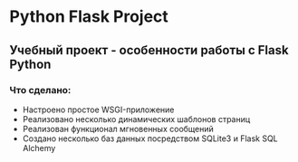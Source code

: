 # Python Flask Project
## Учебный проект - особенности работы с Flask Python

### Что сделано:
+ Настроено простое WSGI-приложение
+ Реализовано несколько динамических шаблонов страниц
+ Реализован функционал мгновенных сообщений
+ Создано несколько баз данных посредством SQLite3 и Flask SQL Alchemy